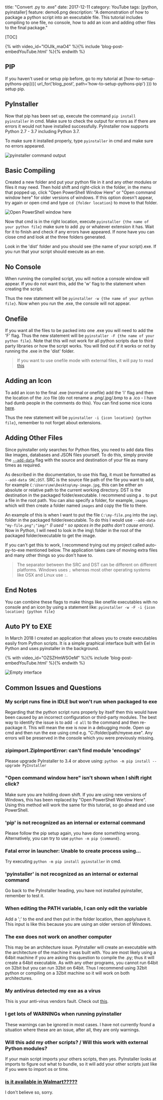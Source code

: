 title: "Convert .py to .exe"
date: 2017-12-11
category: YouTube
tags: [python, pyinstaller]
feature: demo6.png
description: "A demonstration of how to package a python script into an executable file. This tutorial includes compiling to one file, no console, how to add an icon and adding other files to the final package."

[TOC]

{% with video_id="lOIJIk_maO4" %}{% include 'blog-post-embedYouTube.html' %}{% endwith %}

## PIP
If you haven't used or setup pip before, go to my tutorial at [how-to-setup-pythons-pip]({{ url_for('blog_post', path='how-to-setup-pythons-pip') }}) to setup pip.

## PyInstaller
Now that pip has been set up, execute the command ```pip install pyinstaller``` in cmd. Make sure to check the output for errors as if there are errors it would not have installed successfully. PyInstaller now supports Python 2.7 - 3.7 including Python 3.7.

To make sure it installed properly, type ```pyinstaller``` in cmd and make sure no errors appeared.

![pyinstaller command output](/posts/convert-py-to-exe/demo6.png)
## Basic Compiling
Created a new folder and put your python file in it and any other modules or files it may need. Then hold shift and right-click in the folder, in the menu that popped up, click "Open PowerShell Window Here" or "Open command window here" for older versions of windows. If this option doesn't appear, try again or open cmd and type ```cd {folder location}``` to move to that folder.

![Open PowerShell window here](/posts/convert-py-to-exe/demo7.png)

Now that cmd is in the right location, execute ```pyinstaller {the name of your python file}``` make sure to add .py or whatever extension it has. Wait for it to finish and check if any errors have appeared. If none have you can close cmd and look at the three folders generated.

Look in the 'dist' folder and you should see {the name of your script}.exe. If you run that your script should execute as an exe.

## No Console
When running the compiled script, you will notice a console window will appear. If you do not want this, add the 'w' flag to the statement when creating the script.

Thus the new statement will be ```pyinstaller -w {the name of your python file}```. Now when you run the .exe, the console will not appear.

## Onefile
If you want all the files to be packed into one .exe you will need to add the 'F' flag. Thus the new statement will be ```pyinstaller -F {the name of your python file}```. Note that this will not work for all python scripts due to third party libraries or how the script works. You will find out if it works or not by running the .exe in the 'dist' folder.

> If you want to use onefile mode with external files, it will pay to read [this](https://stackoverflow.com/questions/7674790/bundling-data-files-with-pyinstaller-onefile/13790741)

## Adding an Icon
To add an icon to the final .exe (normal or onefile) add the 'i' flag and then the location of the .ico file (do not rename a .png/.jpg/.bmp to a .ico - I have had dumb people in the comments do this). You can find some nice icons [here](http://goo.gl/EfpGD0).

Thus the new statement will be ```pyinstaller -i {icon location} {python file}```, remember to not forget about extensions.

## Adding Other Files
Since pyinstaller only searches for Python files, you need to add data files like images, databases and JSON files yourself. To do this, simply provide the [`--add-data`](https://pyinstaller.readthedocs.io/en/v3.3.1/spec-files.html#adding-data-files) flag with the source and destination of your file as many times as required.

As described in the documentation, to use this flag, it must be formatted as `--add-data SRC;DST`. SRC is the source file path of the file you want to add, for example `C:\Users\me\Desktop\my-image.jpg`, this can be either an absolute or relative path to the current working directory. DST is the destination in the packaged folder/executable. I recommend using a `.` to put a file in the root path. You can also specify a folder, for example, `images` which will then create a folder named `images` and copy the file to there.

An example of this is when I want to put the file `C:\my-file.png` into the `img\` folder in the packaged folder/executable. To do this I would use `--add-data "my-file.png";"img/"` *(I used `"` so spaces in the paths don't cause errors)*. Now in Python, I will need to look in the img\ folder in the root of the packaged folder/executable to get the image.

If you can't get this to work, I recommend trying out my project called auto-py-to-exe mentioned below. The application takes care of moving extra files and many other things so you don't have to.

> The separator between the SRC and DST can be different on different platforms. Windows uses `;` whereas most other operating systems like OSX and Linux use `:`.

## End Notes
You can combine these flags to make things like onefile executables with no console and an icon by using a statement like: ```pyinstaller -w -F -i {icon location} {python file}```

## Auto PY to EXE
In March 2018 I created an application that allows you to create executables easily from Python scripts. It is a simple graphical interface built with Eel in Python and uses pyinstaller in the background.

{% with video_id="OZSZHmWSOeM" %}{% include 'blog-post-embedYouTube.html' %}{% endwith %}

![Empty interface](https://i.imgur.com/dd0LC2n.png)

## Common Issues and Questions

### My script runs fine in IDLE but won't run when packaged to exe
Regarding that the python script runs properly by itself then this would have been caused by an incorrect configuration or third-party modules. The best way to identify the issue is to add `-d all` to the command and then re-package it. This will mean the exe is now in a debugging mode. Open up cmd and then run the exe using cmd e.g. "C:/folder/path/myexe.exe". Any errors will be preserved in the console which you were previously missing.

### zipimport.ZipImportError: can't find module 'encodings'
Please upgrade PyInstaller to 3.4 or above using: `python -m pip install --upgrade PyInstaller`

### "Open command window here" isn't shown when I shift right click?
Make sure you are holding down shift. If you are using new versions of Windows, this has been replaced by "Open PowerShell Window Here". Using this method will work the same for this tutorial, so go ahead and use PowerShell.

### 'pip' is not recognized as an internal or external command
Please follow the pip setup again, you have done something wrong. Alternatively, you can try to use `python -m pip {command}`.

### Fatal error in launcher: Unable to create process using...
Try executing ```python -m pip install pyinstaller``` in cmd.

### 'pyinstaller' is not recognized as an internal or external command
Go back to the PyInstaller heading, you have not installed pyinstaller, remember to test it.

### When editing the PATH variable, I can only edit the variable
Add a ';' to the end and then put in the folder location, then apply/save it. This input is like this because you are using an older version of Windows.

### The exe does not work on another computer
This may be an architecture issue. PyInstaller will create an executable with the architecture of the machine it was built with. You are most likely using a 64bit machine if you are asking this question to compile the .py; thus it will create a 64bit executable. As with any other programs, you cannot run 64bit on 32bit but you can run 32bit on 64bit. Thus I recommend using 32bit python or compiling on a 32bit machine so it will work on both architectures.

### My antivirus detected my exe as a virus
This is your anti-virus vendors fault. Check out [this](https://github.com/pyinstaller/pyinstaller/issues/2501#issuecomment-286230354).

### I get lots of WARNINGs when running pyinstaller
These warnings can be ignored in most cases. I have not currently found a situation where these are an issue, after all, they are only warnings.

### Will this add my other scripts? / Will this work with external Python modules?
If your main script imports your others scripts, then yes. PyInstaller looks at imports to figure out what to bundle, so it will add your other scripts just like if you were to import os or time.

### [is it available in Walmart?????](https://www.youtube.com/watch?v=lOIJIk_maO4&lc=UgxFJKkC5nzr7MiscOd4AaABAg)
I don't believe so, sorry.
